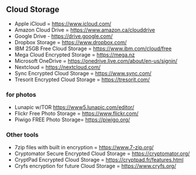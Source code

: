## Cloud Storage
- Apple iCloud = https://www.icloud.com/
- Amazon Cloud Drive = https://www.amazon.ca/clouddrive
- Google Drive - https://drive.google.com/
- Dropbox Storage = https://www.dropbox.com/
- IBM 25GB Free Cloud Storage = https://www.ibm.com/cloud/free
- Mega Cloud Encrypted Storage = https://mega.nz
- Microsoft OneDrive = https://onedrive.live.com/about/en-us/signin/
- Nextcloud  = https://nextcloud.com/ 
- Sync Encrypted Cloud Storage = https://www.sync.com/
- Tresorit Encrypted Cloud Storage = https://tresorit.com/

### for photos 
- Lunapic w/TOR https://www5.lunapic.com/editor/
- Flickr Free Photo Storage = https://www.flickr.com/
- Piwigo FREE Photo Storage= https://piwigo.org/


### Other tools 
- 7zip files with built in encryption = https://www.7-zip.org/ 
- Cryptomator Secure Encrypted Cloud Storage = https://cryptomator.org/
- CryptPad Encrypted Cloud Storage = https://cryptpad.fr/features.html
- Cryfs encryption for future Cloud Storage = https://www.cryfs.org/
